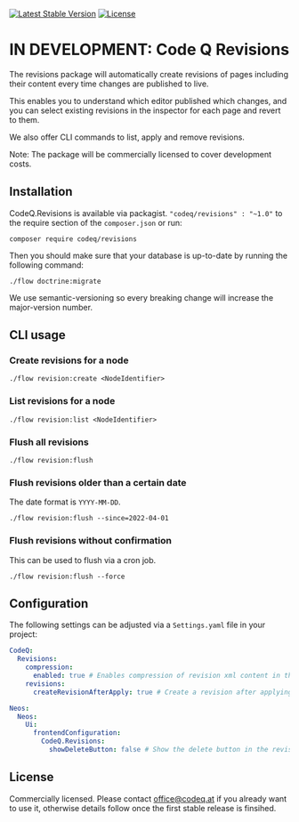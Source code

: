 [![Latest Stable Version](https://poser.pugx.org/codeq/revisions/v/stable)](https://packagist.org/packages/codeq/revisions)
[![License](https://poser.pugx.org/codeq/revisions/license)](LICENSE)

# IN DEVELOPMENT: Code Q Revisions

The revisions package will automatically create revisions of pages including their content every time changes are 
published to live.

This enables you to understand which editor published which changes, and you can select existing revisions in the 
inspector for each page and revert to them.

We also offer CLI commands to list, apply and remove revisions.

Note: The package will be commercially licensed to cover development costs.

## Installation

CodeQ.Revisions is available via packagist. `"codeq/revisions" : "~1.0"` to the require section of the `composer.json`
or run:

```console
composer require codeq/revisions
```

Then you should make sure that your database is up-to-date by running the following command:

```console
./flow doctrine:migrate
```

We use semantic-versioning so every breaking change will increase the major-version number.

## CLI usage

### Create revisions for a node

```console
./flow revision:create <NodeIdentifier>
```

### List revisions for a node

```console
./flow revision:list <NodeIdentifier>
```

### Flush all revisions

```console
./flow revision:flush
```

### Flush revisions older than a certain date

The date format is `YYYY-MM-DD`.

```console
./flow revision:flush --since=2022-04-01
```

### Flush revisions without confirmation

This can be used to flush via a cron job.

```console
./flow revision:flush --force
```

## Configuration

The following settings can be adjusted via a `Settings.yaml` file in your project:

```yaml
CodeQ:
  Revisions:
    compression:
      enabled: true # Enables compression of revision xml content in the database        
    revisions:
      createRevisionAfterApply: true # Create a revision after applying a revision

Neos:
  Neos:
    Ui:
      frontendConfiguration:
        CodeQ.Revisions:
          showDeleteButton: false # Show the delete button in the revisions list
```

## License

Commercially licensed. Please contact office@codeq.at if you already want to use it, 
otherwise details follow once the first stable release is finsihed.
